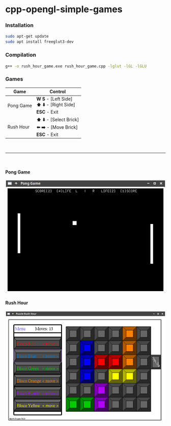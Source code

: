 # cpp-opengl-simple-games

### Installation

```sh
sudo apt-get update
sudo apt install freeglut3-dev
```

### Compilation

```sh
g++ -o rush_hour_game.exe rush_hour_game.cpp -lglut -lGL -lGLU
```

### Games

| Game | Control |
| ------ | ------ |
| Pong Game | **W S** - [Left Side] <br/>**⬆️ ⬇️** - [Right Side] <br/> **ESC** - Exit |
| Rush Hour | **⬆️ ⬇️** - [Select Brick] <br/>**⬅️ ➡️** - [Move Brick] <br/> **ESC** - Exit |

&nbsp;

---

&nbsp;

#### Pong Game
<div align="center">
	<a href="https://github.com/GabriOliv/cpp-opengl-simple-games/blob/main/pong_game.cpp">
		<img src="https://raw.githubusercontent.com/GabriOliv/cpp-opengl-simple-games/main/img_pong_game.png" width="500"  alt="Pong_Game"/>
	</a>
	</p>
</div>

#### Rush Hour
<div align="center">
	<a href="https://github.com/GabriOliv/cpp-opengl-simple-games/blob/main/rush_hour_game.cpp">
		<img src="https://raw.githubusercontent.com/GabriOliv/cpp-opengl-simple-games/main/img_rush_hour_game.png" width="500"  alt="Rush_Hour_Game"/>
	</a>
	</p>
</div>




